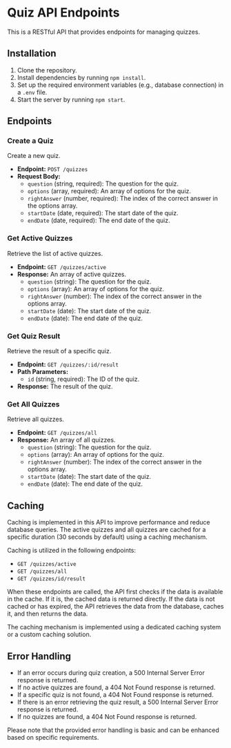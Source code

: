 # Quiz API Endpoints

This is a RESTful API that provides endpoints for managing quizzes.

## Installation

1. Clone the repository.
2. Install dependencies by running `npm install`.
3. Set up the required environment variables (e.g., database connection) in a `.env` file.
4. Start the server by running `npm start`.

## Endpoints

### Create a Quiz

Create a new quiz.

- **Endpoint:** `POST /quizzes`
- **Request Body:**
  - `question` (string, required): The question for the quiz.
  - `options` (array, required): An array of options for the quiz.
  - `rightAnswer` (number, required): The index of the correct answer in the options array.
  - `startDate` (date, required): The start date of the quiz.
  - `endDate` (date, required): The end date of the quiz.

### Get Active Quizzes

Retrieve the list of active quizzes.

- **Endpoint:** `GET /quizzes/active`
- **Response:** An array of active quizzes.
  - `question` (string): The question for the quiz.
  - `options` (array): An array of options for the quiz.
  - `rightAnswer` (number): The index of the correct answer in the options array.
  - `startDate` (date): The start date of the quiz.
  - `endDate` (date): The end date of the quiz.

### Get Quiz Result

Retrieve the result of a specific quiz.

- **Endpoint:** `GET /quizzes/:id/result`
- **Path Parameters:**
  - `id` (string, required): The ID of the quiz.
- **Response:** The result of the quiz.

### Get All Quizzes

Retrieve all quizzes.

- **Endpoint:** `GET /quizzes/all`
- **Response:** An array of all quizzes.
  - `question` (string): The question for the quiz.
  - `options` (array): An array of options for the quiz.
  - `rightAnswer` (number): The index of the correct answer in the options array.
  - `startDate` (date): The start date of the quiz.
  - `endDate` (date): The end date of the quiz.

## Caching

Caching is implemented in this API to improve performance and reduce database queries. The active quizzes and all quizzes are cached for a specific duration (30 seconds by default) using a caching mechanism.

Caching is utilized in the following endpoints:
- `GET /quizzes/active`
- `GET /quizzes/all`
- `GET /quizzes/id/result`

When these endpoints are called, the API first checks if the data is available in the cache. If it is, the cached data is returned directly. If the data is not cached or has expired, the API retrieves the data from the database, caches it, and then returns the data.

The caching mechanism is implemented using a dedicated caching system or a custom caching solution.

## Error Handling

- If an error occurs during quiz creation, a 500 Internal Server Error response is returned.
- If no active quizzes are found, a 404 Not Found response is returned.
- If a specific quiz is not found, a 404 Not Found response is returned.
- If there is an error retrieving the quiz result, a 500 Internal Server Error response is returned.
- If no quizzes are found, a 404 Not Found response is returned.

Please note that the provided error handling is basic and can be enhanced based on specific requirements.

